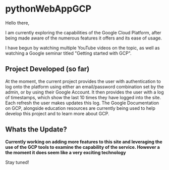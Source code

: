 # pythonWebAppGCP

Hello there,

I am currently exploring the capabilities of the Google Cloud Platform, after being made aware of the numerous features it offers and its ease of usage.

I have begun by watching multiple YouTube videos on the topic, as well as watching a Google seminar titled "Getting started with GCP".

## Project Developed (so far)

At the moment, the current project provides the user with authentication to log onto the platform using either an email/password combination set by the admin, or by using their Google Account. It then provides the user with a log of timestamps, which show the last 10 times they have logged into the site. Each refresh the user makes updates this log. The Google Documentation on GCP, alongside education resources are currently being used to help develop this project and to learn more about GCP.


## Whats the Update? 



**Currently working on adding more features to this site and leveraging the use of the GCP tools to examine the capability of the service. However a the moment it does seem like a very exciting technology**

Stay tuned!
